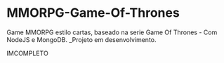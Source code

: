 # MMORPG-Game-Of-Thrones
Game MMORPG estilo cartas, baseado na serie Game Of Thrones - Com NodeJS e MongoDB.
_Projeto em desenvolvimento.

IMCOMPLETO
